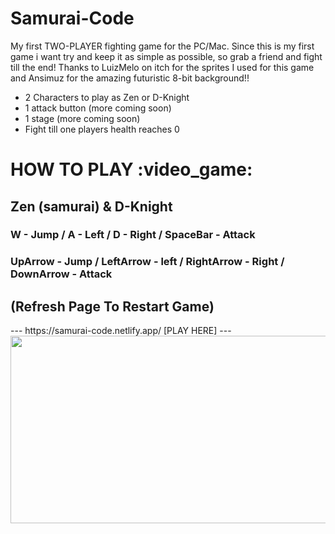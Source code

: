# Samurai-Code
My first TWO-PLAYER fighting game for the PC/Mac. Since this is my first game i want try and keep it as simple as possible, so grab a friend and fight till the end! Thanks to LuizMelo on itch for the sprites I used for this game and Ansimuz for the amazing futuristic 8-bit background!!

- 2 Characters to play as Zen or D-Knight 
- 1 attack button (more coming soon)
- 1 stage (more coming soon)
- Fight till one players health reaches 0  

<h1> HOW TO PLAY :video_game:</h1>
<h2>Zen (samurai) & D-Knight</h2> <h3> W - Jump / A - Left / D - Right / SpaceBar - Attack </h3> 
<h3> UpArrow - Jump / LeftArrow - left / RightArrow - Right / DownArrow - Attack </h3>  <h2> (Refresh Page To Restart Game) </h2>
---
   https://samurai-code.netlify.app/    [PLAY HERE]                  
---                    

<img src="https://media.giphy.com/media/QySLsQjYxeXlu/giphy.gif" width="600" height="300"/>
